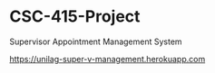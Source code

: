 # CSC-415-Project
Supervisor Appointment Management System

https://unilag-super-v-management.herokuapp.com
